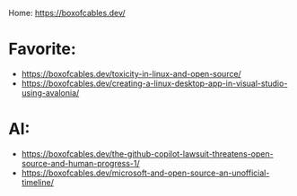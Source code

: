 Home: https://boxofcables.dev/

# Favorite:
- https://boxofcables.dev/toxicity-in-linux-and-open-source/
- https://boxofcables.dev/creating-a-linux-desktop-app-in-visual-studio-using-avalonia/

# AI:
- https://boxofcables.dev/the-github-copilot-lawsuit-threatens-open-source-and-human-progress-1/
- https://boxofcables.dev/microsoft-and-open-source-an-unofficial-timeline/

